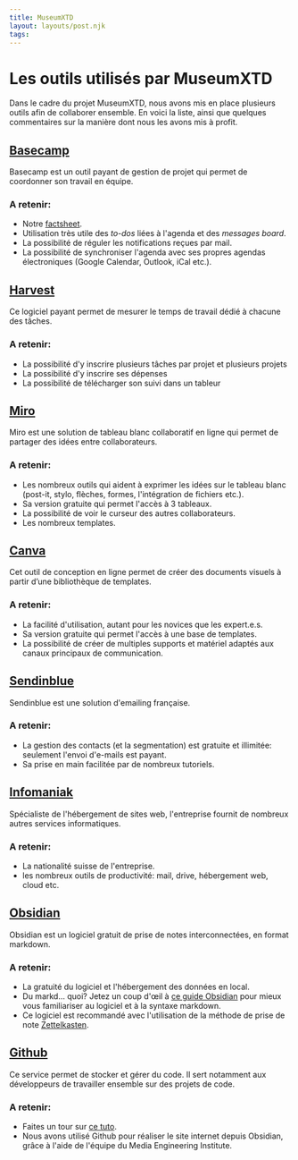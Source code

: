 ```yaml
---
title: MuseumXTD
layout: layouts/post.njk
tags: 
---
```

# Les outils utilisés par MuseumXTD
Dans le cadre du projet MuseumXTD, nous avons mis en place plusieurs outils afin de collaborer ensemble. En voici la liste, ainsi que quelques commentaires sur la manière dont nous les avons mis à profit. 

## [Basecamp](https://basecamp.com/)
Basecamp est un outil payant de gestion de projet qui permet de coordonner son travail en équipe.   
### A retenir: 
- Notre [factsheet](http://myreader.toile-libre.org/MuseumXTD_Basecamp_Factsheet.pdf). 
- Utilisation très utile des *to-dos* liées à l'agenda et des *messages board*. 
- La possibilité de réguler les notifications reçues par mail. 
- La possibilité de synchroniser l'agenda avec ses propres agendas électroniques (Google Calendar, Outlook, iCal etc.). 

## [Harvest](https://concilio1.harvestapp.com/time) 
Ce logiciel payant permet de mesurer le temps de travail dédié à chacune des tâches. 
### A retenir: 
- La possibilité d'y inscrire plusieurs tâches par projet et plusieurs projets
- La possibilité d'y inscrire ses dépenses
- La possibilité de télécharger son suivi dans un tableur

## [Miro](https://miro.com/)
Miro est une solution de tableau blanc collaboratif en ligne qui permet de partager des idées entre collaborateurs. 
### A retenir: 
- Les nombreux outils qui aident à exprimer les idées sur le tableau blanc (post-it, stylo, flèches, formes, l'intégration de fichiers etc.). 
- Sa version gratuite qui permet l'accès à 3 tableaux. 
- La possibilité de voir le curseur des autres collaborateurs. 
- Les nombreux templates. 

## [Canva](https://www.canva.com/)
Cet outil de conception en ligne permet de créer des documents visuels à partir d’une bibliothèque de templates. 
### A retenir: 
- La facilité d'utilisation, autant pour les novices que les expert.e.s. 
- Sa version gratuite qui permet l'accès à une base de templates. 
- La possibilité de créer de multiples supports et matériel adaptés aux canaux principaux de communication. 

## [Sendinblue](https://fr.sendinblue.com/)
Sendinblue est une solution d'emailing française. 
### A retenir: 
- La gestion des contacts (et la segmentation) est gratuite et illimitée: seulement l'envoi d'e-mails est payant.
- Sa prise en main facilitée par de nombreux tutoriels. 

## [Infomaniak](https://www.infomaniak.com/fr)
Spécialiste de l'hébergement de sites web, l'entreprise fournit de nombreux autres services informatiques. 
### A retenir: 
- La nationalité suisse de l'entreprise. 
- les nombreux outils de productivité: mail, drive, hébergement web, cloud etc. 

## [Obsidian](https://obsidian.md/)
Obsidian est un logiciel gratuit de prise de notes interconnectées, en format markdown. 
### A retenir: 
- La gratuité du logiciel et l'hébergement des données en local. 
- Du markd... quoi? Jetez un coup d'œil à [ce guide Obsidian](https://johackim.com/obsidian) pour mieux vous familiariser au logiciel et à la syntaxe markdown.
- Ce logiciel est recommandé avec l'utilisation de la méthode de prise de note [Zettelkasten](https://fr.wikipedia.org/wiki/Zettelkasten).


## [Github](https://github.com/) 
Ce service permet de stocker et gérer du code. Il sert notamment aux développeurs de travailler ensemble sur des projets de code. 
### A retenir: 
- Faites un tour sur [ce tuto](https://fr.tuto.com/blog/2020/10/github.htm). 
- Nous avons utilisé Github pour réaliser le site internet depuis Obsidian, grâce à l'aide de l'équipe du Media Engineering Institute. 


